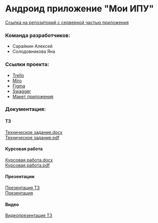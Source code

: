 # Андроид приложение "Мои ИПУ"
[Ссылка на репозиторий с серверной частью приложения](https://github.com/SaVyrin/TP-4.2-2_Server)

### Команда разработчиков:
- Сарайкин Алексей
- Солодовникова Яна

### Ссылки проекта:
- [Trello](https://trello.com/b/XtepcmUQ/сбор-показаний-индивидуальных-приборов-учёта)
- [Miro](https://miro.com/app/board/uXjVPhx8agI=/)
- [Figma](https://www.figma.com/file/uxAj0Pw7A0JOESFNfWjsIK/Приборы-учёта?node-id=0-1&t=gdfUlA6PfHoF9yzZ-0)
- [Swagger](https://app.swaggerhub.com/apis/Sad-Programmist/My_IPU/0.0.1)
- [Макет приложения](https://www.figma.com/file/uxAj0Pw7A0JOESFNfWjsIK/%D0%9F%D1%80%D0%B8%D0%B1%D0%BE%D1%80%D1%8B-%D1%83%D1%87%D1%91%D1%82%D0%B0?node-id=202-501&t=KYaTf4F57IGA399A-0)

### Документация:
#### ТЗ
[Техническое задание.docx](https://github.com/SaVyrin/TP-4.2-2_Project/blob/main/Документация/ТЗ%20Мои%20ИПУ.docx)  
[Техническое задание.pdf](https://github.com/SaVyrin/TP-4.2-2_Project/blob/main/Документация/ТЗ%20Мои%20ИПУ.pdf)

#### Курсовая работа
[Курсовая работа.docx](https://github.com/SaVyrin/TP-4.2-2_Project/blob/main/Документация/Курсовая%20работа.docx)  
[Курсовая работа.pdf](https://github.com/SaVyrin/TP-4.2-2_Project/blob/main/Документация/Курсовая%20работа.pdf)

#### Презентации
[Презентация ТЗ](https://docs.google.com/presentation/d/1POKBrI35Oqe0zNZTVWDHLonTr2zM5QHpYX3OPz8PKY4/edit?usp=sharing)  
[Презентация](https://docs.google.com/presentation/d/1el1Um21tT7_Jjjh4tu9cmuyj-m8GoCTY/edit?usp=sharing&ouid=106559586937516125709&rtpof=true&sd=true)

#### Видео
[Видеопрезентация ТЗ](https://youtu.be/4Kp7Ps3ViUQ)

